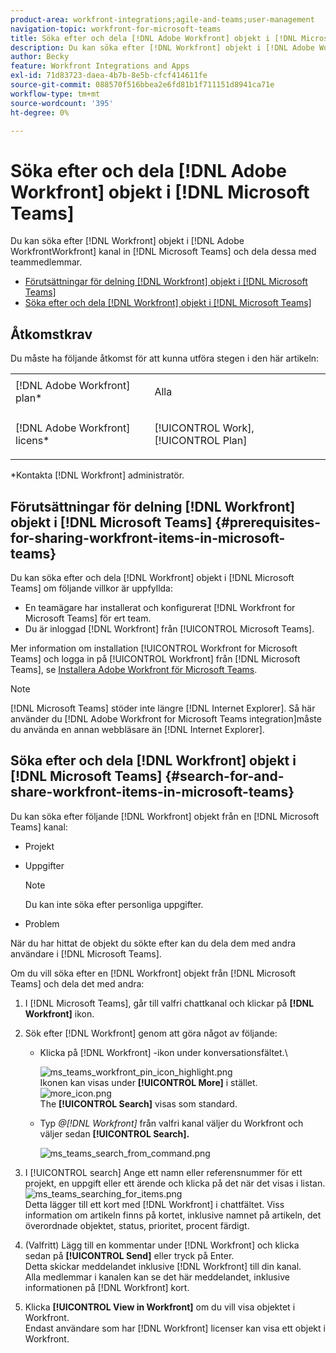 ```yaml
---
product-area: workfront-integrations;agile-and-teams;user-management
navigation-topic: workfront-for-microsoft-teams
title: Söka efter och dela [!DNL Adobe Workfront] objekt i [!DNL Microsoft Teams]
description: Du kan söka efter [!DNL Workfront] objekt i [!DNL Adobe WorkfrontWorkfront] kanal in [!DNL Microsoft Teams] och dela dessa med teammedlemmar.
author: Becky
feature: Workfront Integrations and Apps
exl-id: 71d83723-daea-4b7b-8e5b-cfcf414611fe
source-git-commit: 088570f516bbea2e6fd81b1f711151d8941ca71e
workflow-type: tm+mt
source-wordcount: '395'
ht-degree: 0%

---
```


# Söka efter och dela [!DNL Adobe Workfront] objekt i [!DNL Microsoft Teams]

Du kan söka efter [!DNL Workfront] objekt i [!DNL Adobe WorkfrontWorkfront] kanal in [!DNL Microsoft Teams] och dela dessa med teammedlemmar.

* [Förutsättningar för delning [!DNL Workfront] objekt i [!DNL Microsoft Teams]](#prerequisites-for-sharing-workfront-items-in-microsoft-teams-prerequisites-for-sharing-workfront-items-in-microsoft-teams)
* [Söka efter och dela [!DNL Workfront] objekt i [!DNL Microsoft Teams]](#search-for-and-share-adobe-workfront-items-in-microsoft-teams)

## Åtkomstkrav

Du måste ha följande åtkomst för att kunna utföra stegen i den här artikeln:

<table style="table-layout:auto"> 
 <col> 
 <col> 
 <tbody> 
  <tr> 
   <td role="rowheader">[!DNL Adobe Workfront] plan*</td> 
   <td> <p>Alla</p> </td> 
  </tr> 
  <tr> 
   <td role="rowheader">[!DNL Adobe Workfront] licens*</td> 
   <td> <p>[!UICONTROL Work], [!UICONTROL Plan]</p> </td> 
  </tr> 
 </tbody> 
</table>

&#42;Kontakta [!DNL Workfront] administratör.

## Förutsättningar för delning [!DNL Workfront] objekt i [!DNL Microsoft Teams] {#prerequisites-for-sharing-workfront-items-in-microsoft-teams}

Du kan söka efter och dela [!DNL Workfront] objekt i [!DNL Microsoft Teams] om följande villkor är uppfyllda:

* En teamägare har installerat och konfigurerat [!DNL Workfront for Microsoft Teams] för ert team.
* Du är inloggad [!DNL Workfront] från [!UICONTROL Microsoft Teams].

Mer information om installation [!UICONTROL Workfront for Microsoft Teams] och logga in på [!UICONTROL Workfront] från [!DNL Microsoft Teams], se [Installera Adobe Workfront för Microsoft Teams](../../workfront-integrations-and-apps/using-workfront-with-microsoft-teams/install-workfront-ms-teams.md).

>[!NOTE]
>
>[!DNL Microsoft Teams] stöder inte längre [!DNL Internet Explorer]. Så här använder du [!DNL Adobe Workfront for Microsoft Teams integration]måste du använda en annan webbläsare än [!DNL Internet Explorer].


## Söka efter och dela [!DNL Workfront] objekt i [!DNL Microsoft Teams] {#search-for-and-share-workfront-items-in-microsoft-teams}

Du kan söka efter följande [!DNL Workfront] objekt från en [!DNL Microsoft Teams] kanal:

* Projekt
* Uppgifter

   >[!NOTE]
   >
   >Du kan inte söka efter personliga uppgifter.

* Problem

När du har hittat de objekt du sökte efter kan du dela dem med andra användare i [!DNL Microsoft Teams].

Om du vill söka efter en [!DNL Workfront] objekt från [!DNL Microsoft Teams] och dela det med andra:

1. I [!DNL Microsoft Teams], går till valfri chattkanal och klickar på **[!DNL Workfront]** ikon.
1. Sök efter [!DNL Workfront] genom att göra något av följande:

   * Klicka på [!DNL Workfront] -ikon under konversationsfältet.\

      ![ms_teams_workfront_pin_icon_highlight.png](assets/ms-teams-workfront-pinned-icon-highlight-350x69.png)\
      Ikonen kan visas under **[!UICONTROL More]** i stället.\
      ![more_icon.png](assets/more-icon-52x34.png)\
      The **[!UICONTROL Search]** visas som standard.

   * Typ *@[!DNL Workfront]* från valfri kanal väljer du Workfront och väljer sedan **[!UICONTROL Search].**

      ![ms_teams_search_from_command.png](assets/ms-teams-search-from-command-350x74.png)

1. I [!UICONTROL search] Ange ett namn eller referensnummer för ett projekt, en uppgift eller ett ärende och klicka på det när det visas i listan.\
   ![ms_teams_searching_for_items.png](assets/ms-teams-searching-for-items-350x359.png)\
   Detta lägger till ett kort med [!DNL Workfront] i chattfältet. Viss information om artikeln finns på kortet, inklusive namnet på artikeln, det överordnade objektet, status, prioritet, procent färdigt.

1. (Valfritt) Lägg till en kommentar under [!DNL Workfront] och klicka sedan på **[!UICONTROL Send]** eller tryck på Enter.\
   Detta skickar meddelandet inklusive [!DNL Workfront] till din kanal.\
   Alla medlemmar i kanalen kan se det här meddelandet, inklusive informationen på [!DNL Workfront] kort.

1. Klicka **[!UICONTROL View in Workfront]** om du vill visa objektet i Workfront.\
   Endast användare som har [!DNL Workfront] licenser kan visa ett objekt i Workfront.
